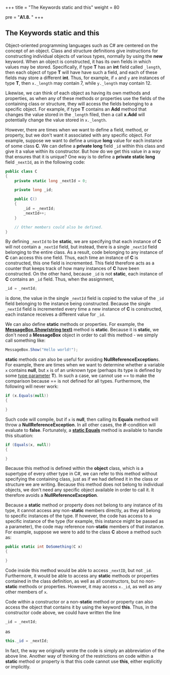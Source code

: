 +++
title = "The Keywords static and this"
weight = 80

pre = "<b>A1.8. </b>"
+++

## The Keywords **static** and **this**

Object-oriented programming languages such as C# are centered on the concept of an object. Class and structure definitions give instructions for constructing individual objects of various types, normally by using the **new** keyword. When an object is constructed, it has its own fields in which values may be stored. Specifically, if type **T** has an **int** field called `_length`, then each object of type **T** will have have such a field, and each of these fields may store a different **int**. Thus, for example, if `x` and `y` are instances of type **T**, then `x._length` may contain 7, while `y._length` may contain 12.

Likewise, we can think of each object as having its own methods and properties, as when any of these methods or properties use the fields of the containing class or structure, they will access the fields belonging to a specific object. For example, if type **T** contains an **Add** method that changes the value stored in the `_length` filed, then a call **x.Add** will potentially change the value stored in `x._length`.

However, there are times when we want to define a field, method, or property, but we don't want it associated with any specific object. For example, suppose we want to define a unique **long** value for each instance of some class **C**. We can define a **private long** field `_id` within this class and give it a value within its constructor. But how do we get this value in a way that ensures that it is unique? One way is to define a **private static long** field `_nextId`, as in the following code:

```c#
public class C
{
    private static long _nextId = 0;

    private long _id;

    public C()
    {
        _id = _nextId;
        _nextId++;
    }

    // Other members could also be defined.
}
```

By defining `_nextId` to be **static**, we are specifying that each instance of **C** will not contain a `_nextId` field, but instead, there is a single `_nextId` field belonging to the entire class. As a result, code belonging to any instance of **C** can access this one field. Thus, each time an instance of **C** is constructed, this one field is incremented. This field therefore acts as a counter that keeps track of how many instances of **C** have been constructed. On the other hand, because `_id` is not **static**, each instance of **C** contains an `_id` field. Thus, when the assignment,

```c#
_id = _nextId;
```

is done, the value in the single `_nextId` field is copied to the value of the `_id` field belonging to the instance being constructed. Because the single `_nextId` field is incremented every time a new instance of **C** is constructed, each instance receives a different value for `_id`.

We can also define **static** methods or properties. For example, the [**MessageBox.Show(string text)**](https://learn.microsoft.com/en-us/dotnet/api/system.windows.messagebox.show?view=windowsdesktop-6.0#system-windows-messagebox-show(system-string)) method is **static**. Because it is **static**, we don't need a **MessageBox** object in order to call this method - we simply call something like:

```c#
MessageBox.Show("Hello world!");
```

**static** methods can also be useful for avoiding **NullReferenceException**s. For example, there are times when we want to determine whether a variable `x` contains **null**, but `x` is of an unknown type (perhaps its type is defined by some [type parameter](/stacks-queues/stacks/#generic) **T**). In such a case, we cannot use == to make the comparison because == is not defined for all types. Furthermore, the following will never work:

```c#
if (x.Equals(null))
{

}
```

Such code will compile, but if `x` is **null**, then calling its **Equals** method will throw a **NullReferenceException**. In all other cases, the **if**-condition will evaluate to **false**. Fortunately, a [**static Equals**](https://learn.microsoft.com/en-us/dotnet/api/system.object.equals?view=net-6.0#system-object-equals(system-object-system-object)) method is available to handle this situation:

```C#
if (Equals(x, null))
{

}
```

Because this method is defined within the **object** class, which is a supertype of every other type in C#, we can refer to this method without specifying the containing class, just as if we had defined it in the class or structure we are writing. Because this method does not belong to individual objects, we don't need any specific object available in order to call it. It therefore avoids a **NullReferenceException**.

Because a **static** method or property does not belong to any instance of its type, it cannot access any non-**static** members directly, as they all belong to specific instances of the type. If however, the code has access to a specific instance of the type (for example, this instance might be passed as a parameter), the code may reference non-**static** members of that instance. For example, suppose we were to add to the class **C** above a method such as:

```c#
public static int DoSomething(C x)
{

}
```

Code inside this method would be able to access `_nextID`, but not `_id`. Furthermore, it would be able to access any **static** methods or properties contained in the class definition, as well as all constructors, but no non-**static** methods or properties. However, it may access `x._id`, as well as any other members of `x`.

Code within a constructor or a non-**static** method or property can also access the object that contains it by using the keyword **this**. Thus, in the constructor code above, we could have written the line

```c#
_id = _nextId;
```

as

```C#
this._id = _nextId;
```

In fact, the way we originally wrote the code is simply an abbreviation of the above line. Another way of thinking of the restrictions on code within a **static** method or property is that this code cannot use **this**, either explicitly or implicitly.
